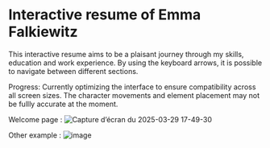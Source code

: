 # Interactive resume of Emma Falkiewitz
This interactive resume aims to be a plaisant journey through my skills, education and work experience. By using the keyboard arrows, it is possible to navigate between different sections.

Progress: Currently optimizing the interface to ensure compatibility across all screen sizes. The character movements and element placement may not be fullly accurate at the moment.

Welcome page : 
![Capture d’écran du 2025-03-29 17-49-30](https://github.com/user-attachments/assets/510ccd5a-01d8-4627-a5c2-5cf8a51fab87)

Other example :
![image](https://github.com/user-attachments/assets/cfe5b4b3-950b-46fc-97cb-5f299458d702)


